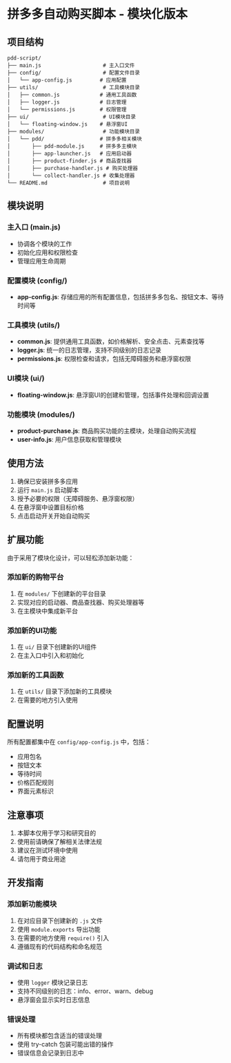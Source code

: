 # 拼多多自动购买脚本 - 模块化版本

## 项目结构

```
pdd-script/
├── main.js                    # 主入口文件
├── config/                    # 配置文件目录
│   └── app-config.js         # 应用配置
├── utils/                     # 工具模块目录
│   ├── common.js             # 通用工具函数
│   ├── logger.js             # 日志管理
│   └── permissions.js        # 权限管理
├── ui/                        # UI模块目录
│   └── floating-window.js    # 悬浮窗UI
├── modules/                   # 功能模块目录
│   └── pdd/                  # 拼多多相关模块
│       ├── pdd-module.js     # 拼多多主模块
│       ├── app-launcher.js   # 应用启动器
│       ├── product-finder.js # 商品查找器
│       ├── purchase-handler.js # 购买处理器
│       └── collect-handler.js # 收集处理器
└── README.md                  # 项目说明
```

## 模块说明

### 主入口 (main.js)
- 协调各个模块的工作
- 初始化应用和权限检查
- 管理应用生命周期

### 配置模块 (config/)
- **app-config.js**: 存储应用的所有配置信息，包括拼多多包名、按钮文本、等待时间等

### 工具模块 (utils/)
- **common.js**: 提供通用工具函数，如价格解析、安全点击、元素查找等
- **logger.js**: 统一的日志管理，支持不同级别的日志记录
- **permissions.js**: 权限检查和请求，包括无障碍服务和悬浮窗权限

### UI模块 (ui/)
- **floating-window.js**: 悬浮窗UI的创建和管理，包括事件处理和回调设置

### 功能模块 (modules/)
- **product-purchase.js**: 商品购买功能的主模块，处理自动购买流程
- **user-info.js**: 用户信息获取和管理模块

## 使用方法

1. 确保已安装拼多多应用
2. 运行 `main.js` 启动脚本
3. 授予必要的权限（无障碍服务、悬浮窗权限）
4. 在悬浮窗中设置目标价格
5. 点击启动开关开始自动购买

## 扩展功能

由于采用了模块化设计，可以轻松添加新功能：

### 添加新的购物平台
1. 在 `modules/` 下创建新的平台目录
2. 实现对应的启动器、商品查找器、购买处理器等
3. 在主模块中集成新平台

### 添加新的UI功能
1. 在 `ui/` 目录下创建新的UI组件
2. 在主入口中引入和初始化

### 添加新的工具函数
1. 在 `utils/` 目录下添加新的工具模块
2. 在需要的地方引入使用

## 配置说明

所有配置都集中在 `config/app-config.js` 中，包括：
- 应用包名
- 按钮文本
- 等待时间
- 价格匹配规则
- 界面元素标识

## 注意事项

1. 本脚本仅用于学习和研究目的
2. 使用前请确保了解相关法律法规
3. 建议在测试环境中使用
4. 请勿用于商业用途

## 开发指南

### 添加新功能模块
1. 在对应目录下创建新的 `.js` 文件
2. 使用 `module.exports` 导出功能
3. 在需要的地方使用 `require()` 引入
4. 遵循现有的代码结构和命名规范

### 调试和日志
- 使用 `logger` 模块记录日志
- 支持不同级别的日志：info、error、warn、debug
- 悬浮窗会显示实时日志信息

### 错误处理
- 所有模块都包含适当的错误处理
- 使用 try-catch 包装可能出错的操作
- 错误信息会记录到日志中
